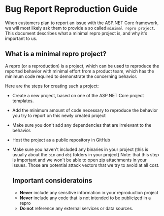 # Bug Report Reproduction Guide

When customers plan to report an issue with the ASP.NET Core framework, we will most likely ask them to provide a so called `minimal repro project`.
This document describes what a minimal repro project is, and why it's important to us.

## What is a minimal repro project?
A repro (or a reproduction) is a project, which can be used to reproduce the reported behavior with minimal effort from a product team, which has the minimum code required to demonstrate the concerning behavior.

Here are the steps for creating such a project:
- Create a new project, based on one of the ASP.NET Core project templates.
- Add the minimum amount of code necessary to reproduce the behavior you try to report on this newly created project
- Make sure you don't add any dependencies that are irrelevant to the behavior.
- Host the project as a public repository in GitHub
- Make sure you haven't included any binaries in your project (this is usually about the `bin` and `obj` folders in your project)
  Note: that this step is important and we won't be able to open zip attachments in your issues.
  Those are potential attack vectors that we try to avoid at all cost.
  
  ## Important consideratoins
  - **Never** include any sensitive information in your reproduction project
  - **Never** include any code that is not intended to be publicized in a repro
  - **Do not** reference any external services or data sources.
